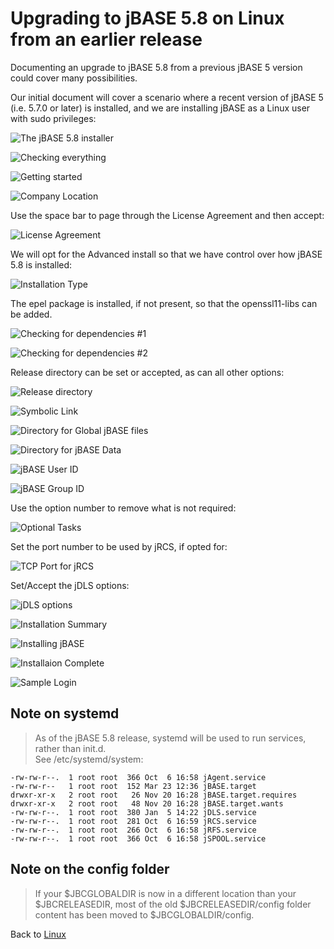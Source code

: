 # Upgrading to jBASE 5.8 on Linux from an earlier release

<PageHeader />

Documenting an upgrade to jBASE 5.8 from a previous jBASE 5 version could cover many possibilities.

Our initial document will cover a scenario where a recent version of jBASE 5 (i.e. 5.7.0 or later) is installed, and we are installing jBASE as a Linux user with sudo privileges:

![The jBASE 5.8 installer ](./UpgradingtoLinux58_1.jpg)  

![Checking everything](./UpgradingtoLinux58_2.jpg)  

![Getting started](./UpgradingtoLinux58_3.jpg)  

![Company Location](./UpgradingtoLinux58_4.jpg)  

Use the space bar to page through the License Agreement and then accept:

![License Agreement](./UpgradingtoLinux58_5.jpg)  

We will opt for the Advanced install so that we have control over how jBASE 5.8 is installed:

![Installation Type](./UpgradingtoLinux58_6.jpg)  

The epel package is installed, if not present, so that the openssl11-libs can be added.

![Checking for dependencies #1](./UpgradingtoLinux58_7.jpg)

![Checking for dependencies #2](./UpgradingtoLinux58_8.jpg)

Release directory can be set or accepted, as can all other options:

![Release directory](./UpgradingtoLinux58_9.jpg)  

![Symbolic Link](./UpgradingtoLinux58_10.jpg)

![Directory for Global jBASE files](./UpgradingtoLinux58_11.jpg)

![Directory for jBASE Data](./UpgradingtoLinux58_12.jpg)

![jBASE User ID](./UpgradingtoLinux58_13.jpg)  

![jBASE Group ID](./UpgradingtoLinux58_14.jpg)

Use the option number to remove what is not required:

![Optional Tasks](./UpgradingtoLinux58_15.jpg)

Set the port number to be used by jRCS, if opted for:

![TCP Port for jRCS](./UpgradingtoLinux58_16.jpg)

Set/Accept the jDLS options:

![jDLS options](./UpgradingtoLinux58_17.jpg)  

![Installation Summary](./UpgradingtoLinux58_18.jpg)  

![Installing jBASE](./UpgradingtoLinux58_19.jpg)  

![Installaion Complete](./UpgradingtoLinux58_20.jpg)  

![Sample Login](./UpgradingtoLinux58_21.jpg)  

## Note on systemd

>As of the jBASE 5.8 release, systemd will be used to run services, rather than init.d.  
>See  /etc/systemd/system:

```
-rw-rw-r--.  1 root root  366 Oct  6 16:58 jAgent.service
-rw-rw-r--   1 root root  152 Mar 23 12:36 jBASE.target
drwxr-xr-x   2 root root   26 Nov 20 16:28 jBASE.target.requires
drwxr-xr-x   2 root root   48 Nov 20 16:28 jBASE.target.wants
-rw-rw-r--.  1 root root  380 Jan  5 14:22 jDLS.service
-rw-rw-r--.  1 root root  281 Oct  6 16:59 jRCS.service
-rw-rw-r--.  1 root root  266 Oct  6 16:58 jRFS.service
-rw-rw-r--.  1 root root  366 Oct  6 16:58 jSPOOL.service
```

## Note on the config folder

>If your \$JBCGLOBALDIR is now in a different location than your \$JBCRELEASEDIR, most of the old \$JBCRELEASEDIR/config folder content has been moved to \$JBCGLOBALDIR/config.

Back to [Linux](./../README.md)  

<PageFooter />
